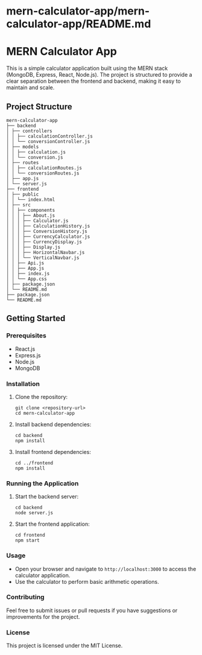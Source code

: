 # mern-calculator-app/mern-calculator-app/README.md

# MERN Calculator App

This is a simple calculator application built using the MERN stack (MongoDB, Express, React, Node.js). The project is structured to provide a clear separation between the frontend and backend, making it easy to maintain and scale.

## Project Structure

```
mern-calculator-app
├── backend
│ ├── controllers
│ │ ├── calculationController.js
│ │ └── conversionController.js
│ ├── models
│ │ ├── calculation.js
│ │ └── conversion.js
│ ├── routes
│ │ ├── calculationRoutes.js
│ │ └── conversionRoutes.js
│ ├── app.js
│ └── server.js
├── frontend
│ ├── public
│ │ └── index.html
│ ├── src
│ │ ├── components
│ │ │ ├── About.js
│ │ │ ├── Calculator.js
│ │ │ ├── CalculationHistory.js
│ │ │ ├── ConversionHistory.js
│ │ │ ├── CurrencyCalculator.js
│ │ │ ├── CurrencyDisplay.js
│ │ │ ├── Display.js
│ │ │ ├── HorizontalNavbar.js
│ │ │ └── VerticalNavbar.js
│ │ ├── Api.js
│ │ ├── App.js
│ │ ├── index.js
│ │ └── App.css
│ ├── package.json
│ └── README.md
├── package.json
└── README.md
```

## Getting Started

### Prerequisites

- React.js
- Express.js
- Node.js
- MongoDB

### Installation

1. Clone the repository:
   ```
   git clone <repository-url>
   cd mern-calculator-app
   ```

2. Install backend dependencies:
   ```
   cd backend
   npm install
   ```

3. Install frontend dependencies:
   ```
   cd ../frontend
   npm install
   ```

### Running the Application

1. Start the backend server:
   ```
   cd backend
   node server.js
   ```

2. Start the frontend application:
   ```
   cd frontend
   npm start
   ```

### Usage

- Open your browser and navigate to `http://localhost:3000` to access the calculator application.
- Use the calculator to perform basic arithmetic operations.

### Contributing

Feel free to submit issues or pull requests if you have suggestions or improvements for the project.

### License

This project is licensed under the MIT License.
